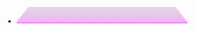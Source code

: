 - ![](https://raw.githubusercontent.com/cybercongress/prism/img-upload/components/1-molecules/saber+ion/input/passive.png)